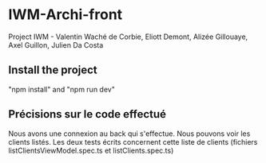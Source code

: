 # IWM-Archi-front
Project IWM - Valentin Waché de Corbie, Eliott Demont, Alizée Gillouaye, Axel Guillon, Julien Da Costa
## Install the project
"npm install" and "npm run dev"
## Précisions sur le code effectué
Nous avons une connexion au back qui s'effectue. Nous pouvons voir les clients listés. Les deux tests écrits concernent cette liste de clients (fichiers listClientsViewModel.spec.ts et listClients.spec.ts)
